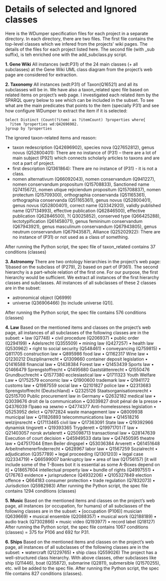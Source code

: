 # Details of selected and Ignored classes
Here is the WDumper specification files for each project in a separate directory. In each directory, there are two files. The first file contains the top-level classes which we infered from the projects' wiki pages. The details of the files for each project listed here. The second file (with _sub suffix), is teh enriched one with the add_subclass.py script.

**1. Gene Wiki**
All instances (wdt:P31) of the 24 main classes (+ all subclasses) at the Gene Wiki UML class diagram from the project’s web page are considered for extraction.

**2. Taxonomy** 
All instances (wdt:P31) of Taxon(Q16521) and all its subclasses will be in. We have also a taxon_related spec file based on related items on project’s web page. I investigated each related item by the SPARQL query below to see which can be included in the subset. To see what are the main predicates that points to the item (specially P31) and see how configure WDumper to extract the item if it is selected:
```
Select Distinct (Count(?item) as ?itemCount) ?properties where{
  ?item ?properties wd:Q42696902.
}group by ?properties
```
The ignored taxon-related items and reason:
* taxon redescription (Q42696902), species nova (Q27652812), genus novus (Q52800401): There are no instance of (P31) – there are a lot of main subject (P921) which connects scholarly articles to taxons and are not a part of project.
* first description (Q1361864): There are no instance of (P31) - it is not a class.   
* nomen alternativum (Q66092043), nomen conservandum (Q941227), nomen conservandum propositum (Q15708833), Sanctioned name (Q7415672), nomen utique rejiciendum propositum (Q15708837), nomen protectum (Q15709300), orthographia conservanda (Q51165361), orthographia conservanda (Q51165361), genus novus (Q52800401), genus novus (Q52800401), correct name (Q3342920), validly published name (Q17134993), effective publication (Q62846500), effective publication (Q62846500), ?( Q3025852), conserved type (Q66425288), lectotypification (Q61458071), genus femininum conservandum (Q67943921), genus masculinum conservandum (Q67943805), genus neutrum conservandum (Q67943587), Alliance (Q25202922): There are no instance of (P31) or not used as a class of something.

After running the Python script, the spec file of taxon_related contains 37 conditions (classes)

**3. Astronomy**
There are two ontology hierarchies in the project’s web page: 1)based on the subclass of (P279),  2) based on part of (P361). The second hierarchy is a part-whole relation of the first one. For our purpose, the first hierarchy would be sufficient. We extract all instances of the first hierarchy classes and subclasses. All instances of all subclasses of these 2 classes are in the subset:
* astronomical object (Q6999)
* universe (Q36906466) [to include universe (Q1)]. 

After running the Python script, the spec file contains 576 conditions (classes)

**4. Law**
Based on the mentioned items and classes on the project’s web page, all instances of all subclasses of the following classes are in the subset:
•	law (Q7748)
•	civil procedure (Q206937)
•	public order (Q294199)
•	Adelsrecht (Q355509)
•	mining law (Q427257)
•	health law (Q530962)
•	right to social security (Q548461)
•	conveyancing (Q759815)
•	Q811705	construction law
•	Q895986	food law
•	Q1162317	Wine law
•	Q1230212	Disziplinarrecht
•	Q1309660	container deposit legislation
•	Q1416588	financial law
•	Q1438384	Forest law
•	Q1453439	Sports law
•	Q1466479	Sprengstoffrecht
•	Q1495680	Gaststättenrecht
•	Q1550476	Grundbuchrecht
•	Q1577380	ecclesiastical law
•	Q1711323	Youth Welfare Law
•	Q1752579	economic law
•	Q1900600	trademark law
•	Q1941172	customs law
•	Q1987559	social law
•	Q2101827	police law
•	Q2313683	Sprengstoffrecht (Deutschland)
•	Q2325126	Staatsorganisationsrecht
•	Q2515700	Public procurement law in Germany
•	Q2632182	medical law
•	Q3039676	droit de la communication
•	Q3039827	droit pénal de la presse
•	Q4376039	Право на землю
•	Q4774377	Anti-homelessness legislation
•	Q5253952	delict
•	Q7972824	waste management law
•	Q8009938	municipal law
•	Q11826893	telecommunications law
•	Q14518216	welzijnsrecht
•	Q17113465	civil law
•	Q17363091	State law
•	Q19392966	dynamisk tingsrett
•	Q19393365	Trygderett
•	Q19971701	iT law
•	Q21403057	norsk avtalerett
•	Q25098713	transactional law
•	Q28147639	Execution of court decision
•	Q45949533	data law
•	Q47450595	theatre law
•	Q47517044	Etten Beiler dingspel
•	Q53036384	Arverett
•	Q61451648	Arbeitnehmererfinderrecht
•	Q628967	labor law
•	Q1567259	Sozialrecht
•	adjudication (Q357789)
•	legal proceeding (Q1301203)
•	legal case (Q2334719)
•	Q66599007	bankruptcy law
•	area of law (Q1756157) [it will include some of the T-Boxes bot it is essential as some A-Boxes depend on it]
•	Q18657604	intellectual property law
•	bundle of rights (Q4997551)
•	Q176763	evidence
•	jurisprudence (Q4932206)
•	Q105327849	election offence
•	Q664183	consumer protection
•	trade regulation (Q7832073)
•	Jurisdiction (Q5982983)
After running the Python script, the spec file contains 1294 conditions (classes)

**5. Music**
Based on the mentioned items and classes on the project’s web page, all instances (or occupation, for humans) of all subclasses of the following classes are in the subset:
•	[occupation (P106)] musician (Q639669)
•	musical ensemble (Q2088357)
•	musical work (Q2188189)
•	audio track (Q7302866)
•	music video (Q193977)
•	record label (Q18127)
After running the Python script, the spec file contains 1067 conditions (classes) = 375 for P106 and 692 for P31.

**6. Ships**
Based on the mentioned items and classes on the project’s web page, all instances of all subclasses of the following classes are in the subset:
•	watercraft (Q1229765)
•	ship class (Q559026)
The project has a well-structured class hierarchy. With above classes, other subclasses like ship (Q11446), boat (Q35872), submarine (Q2811), submersible (Q1570255), etc. will be added to the spec file. After running the Python script, the spec file contains 827 conditions (classes).